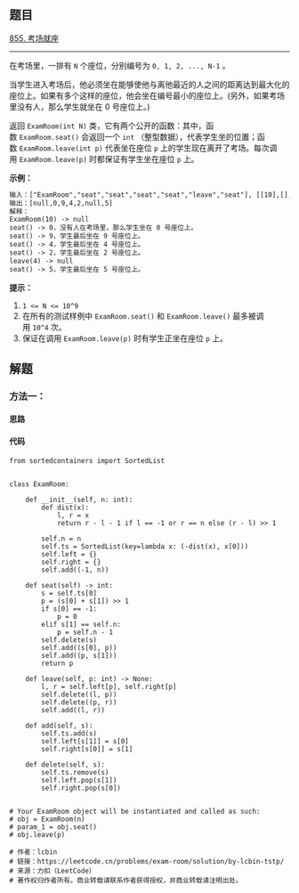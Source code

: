 ## 题目

[855. 考场就座](https://leetcode.cn/problems/exam-room/)

---

在考场里，一排有 `N` 个座位，分别编号为 `0, 1, 2, ..., N-1` 。

当学生进入考场后，他必须坐在能够使他与离他最近的人之间的距离达到最大化的座位上。如果有多个这样的座位，他会坐在编号最小的座位上。(另外，如果考场里没有人，那么学生就坐在 0 号座位上。)

返回 `ExamRoom(int N)` 类，它有两个公开的函数：其中，函数 `ExamRoom.seat()` 会返回一个 `int` （整型数据），代表学生坐的位置；函数 `ExamRoom.leave(int p)` 代表坐在座位 `p` 上的学生现在离开了考场。每次调用 `ExamRoom.leave(p)` 时都保证有学生坐在座位 `p` 上。



**示例：**

```txt
输入：["ExamRoom","seat","seat","seat","seat","leave","seat"], [[10],[],[],[],[],[4],[]]
输出：[null,0,9,4,2,null,5]
解释：
ExamRoom(10) -> null
seat() -> 0，没有人在考场里，那么学生坐在 0 号座位上。
seat() -> 9，学生最后坐在 9 号座位上。
seat() -> 4，学生最后坐在 4 号座位上。
seat() -> 2，学生最后坐在 2 号座位上。
leave(4) -> null
seat() -> 5，学生最后坐在 5 号座位上。
```


**提示：**

1.  `1 <= N <= 10^9`
2.  在所有的测试样例中 `ExamRoom.seat()` 和 `ExamRoom.leave()` 最多被调用 `10^4` 次。
3.  保证在调用 `ExamRoom.leave(p)` 时有学生正坐在座位 `p` 上。



## 解题

### 方法一：

#### 思路



#### 代码

```python3
from sortedcontainers import SortedList


class ExamRoom:

    def __init__(self, n: int):
        def dist(x):
            l, r = x
            return r - l - 1 if l == -1 or r == n else (r - l) >> 1

        self.n = n
        self.ts = SortedList(key=lambda x: (-dist(x), x[0]))
        self.left = {}
        self.right = {}
        self.add((-1, n))

    def seat(self) -> int:
        s = self.ts[0]
        p = (s[0] + s[1]) >> 1
        if s[0] == -1:
            p = 0
        elif s[1] == self.n:
            p = self.n - 1
        self.delete(s)
        self.add((s[0], p))
        self.add((p, s[1]))
        return p

    def leave(self, p: int) -> None:
        l, r = self.left[p], self.right[p]
        self.delete((l, p))
        self.delete((p, r))
        self.add((l, r))

    def add(self, s):
        self.ts.add(s)
        self.left[s[1]] = s[0]
        self.right[s[0]] = s[1]

    def delete(self, s):
        self.ts.remove(s)
        self.left.pop(s[1])
        self.right.pop(s[0])


# Your ExamRoom object will be instantiated and called as such:
# obj = ExamRoom(n)
# param_1 = obj.seat()
# obj.leave(p)

# 作者：lcbin
# 链接：https://leetcode.cn/problems/exam-room/solution/by-lcbin-tstp/
# 来源：力扣（LeetCode）
# 著作权归作者所有。商业转载请联系作者获得授权，非商业转载请注明出处。
```
